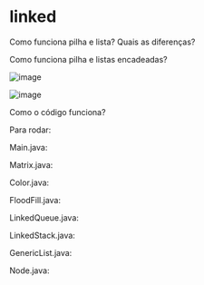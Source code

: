 # linked
Como funciona pilha e lista? Quais as diferenças?

Como funciona pilha e listas encadeadas?

![image](https://github.com/felipesphair/linked/assets/107360437/4d0918a2-5bf5-40d4-84cf-f2873a9a6a3d)

![image](https://github.com/felipesphair/linked/assets/107360437/fb832092-c2dc-41a4-9a06-2c925b41399a)

Como o código funciona?

Para rodar:

Main.java:

Matrix.java: 

Color.java:

FloodFill.java:

LinkedQueue.java:

LinkedStack.java:

GenericList.java:

Node.java:

